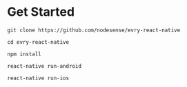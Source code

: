 # Get Started

    git clone https://github.com/nodesense/evry-react-native

    cd evry-react-native

    npm install

    react-native run-android

    react-native run-ios